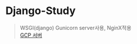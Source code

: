 # Django-Study

> WSGI(django) Gunicorn server사용, NginX적용 <br>
> [GCP 서버](http://34.71.18.22/BStudy/)
